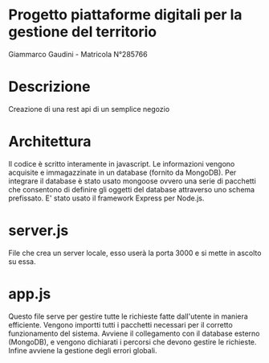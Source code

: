 # Progetto piattaforme digitali per la gestione del territorio
Giammarco Gaudini - Matricola N°285766
# Descrizione
Creazione di una rest api di un semplice negozio

# Architettura
Il codice è scritto interamente in javascript. Le informazioni vengono acquisite e immagazzinate in un database (fornito da MongoDB). Per integrare il database è stato usato mongoose ovvero una serie di pacchetti che consentono di definire gli oggetti del database attraverso uno schema prefissato. E' stato usato il framework Express per Node.js.
# server.js
File che crea un server locale, esso userà la porta 3000 e si mette in ascolto su essa.
# app.js
Questo file serve per gestire tutte le richieste fatte dall'utente in maniera efficiente.
Vengono importti tutti i pacchetti necessari per il corretto funzionamento del sistema. Avviene il collegamento con il database esterno (MongoDB), e vengono dichiarati i percorsi che devono gestire le richieste. Infine avviene la gestione degli errori globali.


